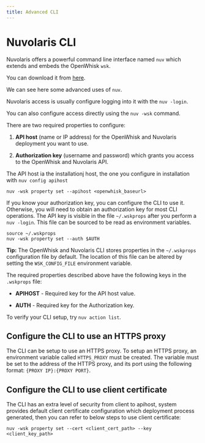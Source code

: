 ```yaml
---
title: Advanced CLI
---
```

# Nuvolaris CLI

Nuvolaris offers a powerful command line interface named `nuv` which
extends and embeds the OpenWhisk `wsk`.

You can download it from [here](#installation:download.adoc).

We can see here some advanced uses of `nuv`.

Nuvolaris access is usually configure logging into it with the
`nuv -login`.

You can also configure access directly using the `nuv -wsk` command.

There are two required properties to configure:

1. **API host** (name or IP address) for the OpenWhisk and Nuvolaris
    deployment you want to use.

2. **Authorization key** (username and password) which grants you
    access to the OpenWhisk and Nuvolaris API.

The API host ia the installationj host, the one you configure in
installation with `nuv config apihost`

    nuv -wsk property set --apihost <openwhisk_baseurl>

If you know your authorization key, you can configure the CLI to use it.
Otherwise, you will need to obtain an authorization key for most CLI
operations. The API key is visible in the file `~/.wskprops` after you
perform a `nuv -login`. This file can be sourced to be read as
environment variables.

    source ~/.wskprops
    nuv -wsk property set --auth $AUTH

**Tip:** The OpenWhisk and Nuvolaris CLI stores properties in the
`~/.wskprops` configuration file by default. The location of this file
can be altered by setting the `WSK_CONFIG_FILE` environment variable.

The required properties described above have the following keys in the
`.wskprops` file:

- **APIHOST** - Required key for the API host value.

- **AUTH** - Required key for the Authorization key.

To verify your CLI setup, try `nuv action list`.

## Configure the CLI to use an HTTPS proxy

The CLI can be setup to use an HTTPS proxy. To setup an HTTPS proxy, an
environment variable called `HTTPS_PROXY` must be created. The variable
must be set to the address of the HTTPS proxy, and its port using the
following format: `{PROXY IP}:{PROXY PORT}`.

## Configure the CLI to use client certificate

The CLI has an extra level of security from client to apihost, system
provides default client certificate configuration which deployment
process generated, then you can refer to below steps to use client
certificate:

    nuv -wsk property set --cert <client_cert_path> --key <client_key_path>
